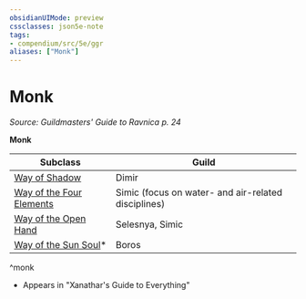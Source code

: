 ```yaml
---
obsidianUIMode: preview
cssclasses: json5e-note
tags:
- compendium/src/5e/ggr
aliases: ["Monk"]
---
```

# Monk
*Source: Guildmasters' Guide to Ravnica p. 24* 

**Monk**

| Subclass | Guild |
|----------|-------|
| [Way of Shadow](2-Mechanics/CLI/classes/monk-way-of-shadow.md) | Dimir |
| [Way of the Four Elements](2-Mechanics/CLI/classes/monk-way-of-the-four-elements.md) | Simic (focus on water- and air-related disciplines) |
| [Way of the Open Hand](2-Mechanics/CLI/classes/monk-way-of-the-open-hand.md) | Selesnya, Simic |
| [Way of the Sun Soul](2-Mechanics/CLI/classes/monk-way-of-the-sun-soul-xge.md)* | Boros |
^monk

* Appears in "Xanathar's Guide to Everything"